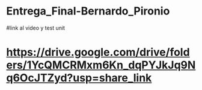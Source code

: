 # Entrega_Final-Bernardo_Pironio
#link al video y test unit
# https://drive.google.com/drive/folders/1YcQMCRMxm6Kn_dqPYJkJq9Nq6OcJTZyd?usp=share_link
